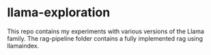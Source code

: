 # llama-exploration
This repo contains my experiments with various versions of the Llama family.
The rag-pipeline folder contains a fully implemented rag using llamaindex.
